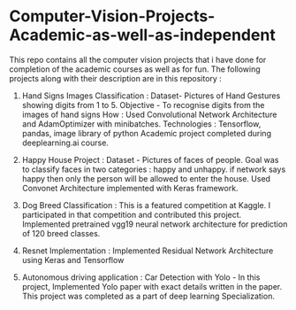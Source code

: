 # Computer-Vision-Projects-Academic-as-well-as-independent
This repo contains all the computer vision projects that i have done for completion of the academic courses as well as for fun. 
The following projects along with their description are in this repository :

1. Hand Signs Images Classification : Dataset- Pictures of Hand Gestures showing digits from 1 to 5. Objective - To recognise digits from the images of hand signs
How : Used Convolutional Network Architecture and AdamOptimizer with minibatches. Technologies : Tensorflow, pandas, image library of python
Academic project completed during deeplearning.ai course. 

2. Happy House Project : Dataset - Pictures of faces of people. Goal was to classify faces in two categories : happy and unhappy. if network says happy then only the person will
be allowed to enter the house. Used Convonet Architecture implemented with Keras framework.

3. Dog Breed Classification : This is a featured competition at Kaggle. I participated in that competition and contributed this project. Implemented pretrained vgg19 neural network architecture for prediction of 120 breed classes. 

4. Resnet Implementation : Implemented Residual Network Architecture using Keras and Tensorflow 

5. Autonomous driving application : Car Detection with Yolo - In this project, Implemented Yolo paper with exact details written in the paper. This project was completed as a part of deep learning Specialization.
